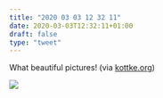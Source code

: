 ```yaml
---
title: "2020 03 03 12 32 11"
date: 2020-03-03T12:32:11+01:00
draft: false
type: "tweet"
---
```

What beautiful pictures! (via [kottke.org](https://kottke.org/20/02/simply-stunning-aerial-photos-of-oceans-and-beaches))

![](/img/2020-03-03-12-32-14.png)

